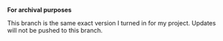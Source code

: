 **For archival purposes**

This branch is the same exact version I turned in for my project. Updates will not be pushed to this branch.
